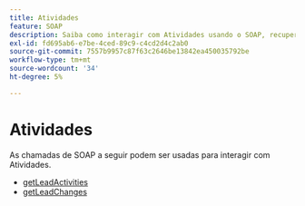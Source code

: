 ```yaml
---
title: Atividades
feature: SOAP
description: Saiba como interagir com Atividades usando o SOAP, recuperar atividades de cliente potencial e rastrear alterações de cliente potencial com getLeadActivities e getLeadChanges
exl-id: fd695ab6-e7be-4ced-89c9-c4cd2d4c2ab0
source-git-commit: 7557b9957c87f63c2646be13842ea450035792be
workflow-type: tm+mt
source-wordcount: '34'
ht-degree: 5%

---
```


# Atividades

As chamadas de SOAP a seguir podem ser usadas para interagir com Atividades.

- [getLeadActivities](getleadactivity.md)
- [getLeadChanges](getleadchanges.md)
